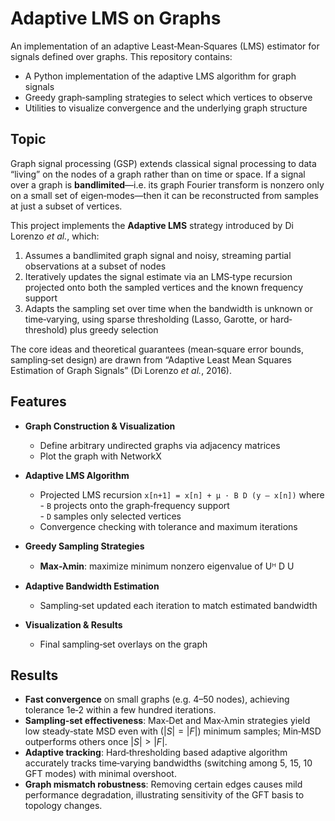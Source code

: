 # Adaptive LMS on Graphs

An implementation of an adaptive Least‑Mean‑Squares (LMS) estimator for signals defined over graphs. This repository contains:

- A Python implementation of the adaptive LMS algorithm for graph signals  
- Greedy graph‑sampling strategies to select which vertices to observe  
- Utilities to visualize convergence and the underlying graph structure  


## Topic

Graph signal processing (GSP) extends classical signal processing to data “living” on the nodes of a graph rather than on time or space. If a signal over a graph is **bandlimited**—i.e. its graph Fourier transform is nonzero only on a small set of eigen‑modes—then it can be reconstructed from samples at just a subset of vertices.  

This project implements the **Adaptive LMS** strategy introduced by Di Lorenzo _et al._, which:  
1. Assumes a bandlimited graph signal and noisy, streaming partial observations at a subset of nodes  
2. Iteratively updates the signal estimate via an LMS‐type recursion projected onto both the sampled vertices and the known frequency support  
3. Adapts the sampling set over time when the bandwidth is unknown or time‐varying, using sparse thresholding (Lasso, Garotte, or hard‐threshold) plus greedy selection  

The core ideas and theoretical guarantees (mean‐square error bounds, sampling‐set design) are drawn from “Adaptive Least Mean Squares Estimation of Graph Signals” (Di Lorenzo _et al._, 2016).  


## Features

- **Graph Construction & Visualization**  
  - Define arbitrary undirected graphs via adjacency matrices  
  - Plot the graph with NetworkX  

- **Adaptive LMS Algorithm**  
  - Projected LMS recursion `x[n+1] = x[n] + μ · B D (y – x[n])` where  
    - `B` projects onto the graph‐frequency support  
    - `D` samples only selected vertices  
  - Convergence checking with tolerance and maximum iterations  

- **Greedy Sampling Strategies**  
  - **Max‑λmin**: maximize minimum nonzero eigenvalue of Uᴴ D U  

- **Adaptive Bandwidth Estimation**  
  - Sampling‐set updated each iteration to match estimated bandwidth  

- **Visualization & Results**  
  - Final sampling‐set overlays on the graph  


## Results

- **Fast convergence** on small graphs (e.g. 4–50 nodes), achieving tolerance 1e‑2 within a few hundred iterations.  
- **Sampling‐set effectiveness**: Max‑Det and Max‑λmin strategies yield low steady‐state MSD even with $(|S| = |F|)$ minimum samples; Min‑MSD outperforms others once $|S| > |F|$.  
- **Adaptive tracking**: Hard‐thresholding based adaptive algorithm accurately tracks time‐varying bandwidths (switching among 5, 15, 10 GFT modes) with minimal overshoot.  
- **Graph mismatch robustness**: Removing certain edges causes mild performance degradation, illustrating sensitivity of the GFT basis to topology changes.  



